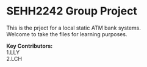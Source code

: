 <h1>SEHH2242 Group Project</h1>

This is the prject for a local static ATM bank systems.<br>
Welcome to take the files for learning purposes.<br>

<b>Key Contributors:</b><br>
1.LLY<br>
2.LCH
